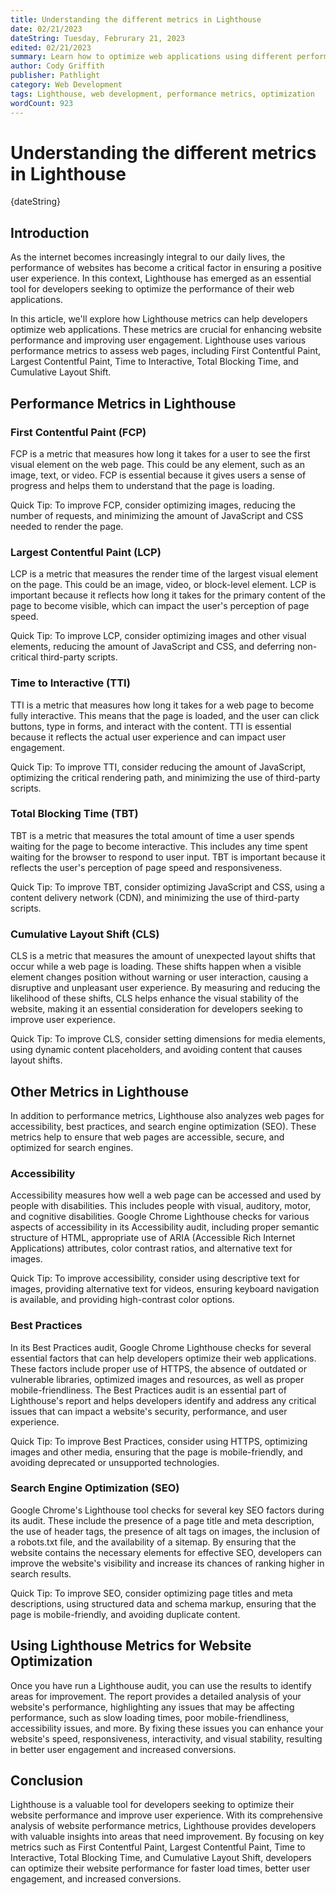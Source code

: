 ```yaml
---
title: Understanding the different metrics in Lighthouse
date: 02/21/2023
dateString: Tuesday, Februrary 21, 2023
edited: 02/21/2023
summary: Learn how to optimize web applications using different performance metrics in Lighthouse.
author: Cody Griffith
publisher: Pathlight
category: Web Development
tags: Lighthouse, web development, performance metrics, optimization
wordCount: 923
---
```


# Understanding the different metrics in Lighthouse

{dateString}

## Introduction

As the internet becomes increasingly integral to our daily lives, the performance of websites has become a critical factor in ensuring a positive user experience. In this context, Lighthouse has emerged as an essential tool for developers seeking to optimize the performance of their web applications.

In this article, we'll explore how Lighthouse metrics can help developers optimize web applications. These metrics are crucial for enhancing website performance and improving user engagement. Lighthouse uses various performance metrics to assess web pages, including First Contentful Paint, Largest Contentful Paint, Time to Interactive, Total Blocking Time, and Cumulative Layout Shift.

## Performance Metrics in Lighthouse
### First Contentful Paint (FCP)

FCP is a metric that measures how long it takes for a user to see the first visual element on the web page. This could be any element, such as an image, text, or video. FCP is essential because it gives users a sense of progress and helps them to understand that the page is loading.

Quick Tip: To improve FCP, consider optimizing images, reducing the number of requests, and minimizing the amount of JavaScript and CSS needed to render the page.

### Largest Contentful Paint (LCP)

LCP is a metric that measures the render time of the largest visual element on the page. This could be an image, video, or block-level element. LCP is important because it reflects how long it takes for the primary content of the page to become visible, which can impact the user's perception of page speed.

Quick Tip: To improve LCP, consider optimizing images and other visual elements, reducing the amount of JavaScript and CSS, and deferring non-critical third-party scripts.

### Time to Interactive (TTI)

TTI is a metric that measures how long it takes for a web page to become fully interactive. This means that the page is loaded, and the user can click buttons, type in forms, and interact with the content. TTI is essential because it reflects the actual user experience and can impact user engagement.

Quick Tip: To improve TTI, consider reducing the amount of JavaScript, optimizing the critical rendering path, and minimizing the use of third-party scripts.

### Total Blocking Time (TBT)

TBT is a metric that measures the total amount of time a user spends waiting for the page to become interactive. This includes any time spent waiting for the browser to respond to user input. TBT is important because it reflects the user's perception of page speed and responsiveness.

Quick Tip: To improve TBT, consider optimizing JavaScript and CSS, using a content delivery network (CDN), and minimizing the use of third-party scripts.

### Cumulative Layout Shift (CLS)

CLS is a metric that measures the amount of unexpected layout shifts that occur while a web page is loading. These shifts happen when a visible element changes position without warning or user interaction, causing a disruptive and unpleasant user experience. By measuring and reducing the likelihood of these shifts, CLS helps enhance the visual stability of the website, making it an essential consideration for developers seeking to improve user experience.

Quick Tip: To improve CLS, consider setting dimensions for media elements, using dynamic content placeholders, and avoiding content that causes layout shifts.

## Other Metrics in Lighthouse

In addition to performance metrics, Lighthouse also analyzes web pages for accessibility, best practices, and search engine optimization (SEO). These metrics help to ensure that web pages are accessible, secure, and optimized for search engines.

### Accessibility

Accessibility measures how well a web page can be accessed and used by people with disabilities. This includes people with visual, auditory, motor, and cognitive disabilities. Google Chrome Lighthouse checks for various aspects of accessibility in its Accessibility audit, including proper semantic structure of HTML, appropriate use of ARIA (Accessible Rich Internet Applications) attributes, color contrast ratios, and alternative text for images.

Quick Tip: To improve accessibility, consider using descriptive text for images, providing alternative text for videos, ensuring keyboard navigation is available, and providing high-contrast color options.

### Best Practices

In its Best Practices audit, Google Chrome Lighthouse checks for several essential factors that can help developers optimize their web applications. These factors include proper use of HTTPS, the absence of outdated or vulnerable libraries, optimized images and resources, as well as proper mobile-friendliness. The Best Practices audit is an essential part of Lighthouse's report and helps developers identify and address any critical issues that can impact a website's security, performance, and user experience.

Quick Tip: To improve Best Practices, consider using HTTPS, optimizing images and other media, ensuring that the page is mobile-friendly, and avoiding deprecated or unsupported technologies.

### Search Engine Optimization (SEO)

Google Chrome's Lighthouse tool checks for several key SEO factors during its audit. These include the presence of a page title and meta description, the use of header tags, the presence of alt tags on images, the inclusion of a robots.txt file, and the availability of a sitemap. By ensuring that the website contains the necessary elements for effective SEO, developers can improve the website's visibility and increase its chances of ranking higher in search results.

Quick Tip: To improve SEO, consider optimizing page titles and meta descriptions, using structured data 
and schema markup, ensuring that the page is mobile-friendly, and avoiding duplicate content.

## Using Lighthouse Metrics for Website Optimization

Once you have run a Lighthouse audit, you can use the results to identify areas for improvement. The report provides a detailed analysis of your website's performance, highlighting any issues that may be affecting performance, such as slow loading times, poor mobile-friendliness, accessibility issues, and more. By fixing these issues you can enhance your website's speed, responsiveness, interactivity, and visual stability, resulting in better user engagement and increased conversions.

<!-- ### Tips for optimizing website performance based on Lighthouse metrics
To optimize website performance based on Lighthouse metrics, you can follow these tips:
- Optimize images and other media to reduce their file size.
- Reduce the number of requests made by the website, such as by combining CSS and JavaScript files.
- Use lazy loading to defer the loading of non-critical resources until they are needed.
- Minimize the use of third-party scripts and plugins.
- Optimize server response times and caching.
- Consider using a content delivery network (CDN) to improve the delivery of resources. -->

## Conclusion
Lighthouse is a valuable tool for developers seeking to optimize their website performance and improve user experience. With its comprehensive analysis of website performance metrics, Lighthouse provides developers with valuable insights into areas that need improvement. By focusing on key metrics such as First Contentful Paint, Largest Contentful Paint, Time to Interactive, Total Blocking Time, and Cumulative Layout Shift, developers can optimize their website performance for faster load times, better user engagement, and increased conversions.
